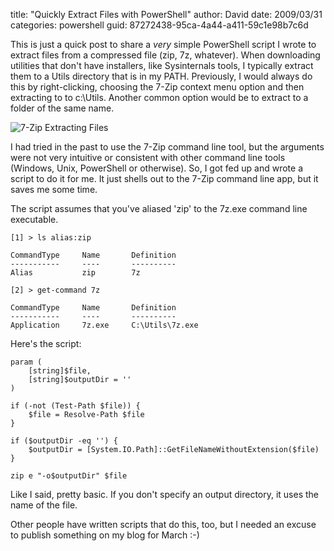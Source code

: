 
title: "Quickly Extract Files with PowerShell"
author: David
date: 2009/03/31
categories: powershell
guid: 87272438-95ca-4a44-a411-59c1e98b7c6d

This is just a quick post to share a *very* simple PowerShell script I wrote to extract files from a compressed file (zip, 7z, whatever). When downloading utilities that don't have installers, like Sysinternals tools, I typically extract them to a Utils directory that is in my PATH. Previously, I would always do this by right-clicking, choosing the 7-Zip context menu option and then extracting to to c:\Utils. Another common option would be to extract to a folder of the same name. 

![7-Zip Extracting Files](http://www.mohundro.com/blog/content/binary/WindowsLiveWriter/QuicklyExtractFileswithPowerShell_13450/image_2.png)

I had tried in the past to use the 7-Zip command line tool, but the arguments were not very intuitive or consistent with other command line tools (Windows, Unix, PowerShell or otherwise). So, I got fed up and wrote a script to do it for me. It just shells out to the 7-Zip command line app, but it saves me some time. 

The script assumes that you've aliased 'zip' to the 7z.exe command line executable.

    [1] > ls alias:zip

    CommandType     Name       Definition
    -----------     ----       ----------
    Alias           zip        7z

    [2] > get-command 7z

    CommandType     Name       Definition
    -----------     ----       ----------
    Application     7z.exe     C:\Utils\7z.exe

Here's the script:

    param (
        [string]$file,
        [string]$outputDir = ''
    )

    if (-not (Test-Path $file)) {
        $file = Resolve-Path $file
    }

    if ($outputDir -eq '') {
        $outputDir = [System.IO.Path]::GetFileNameWithoutExtension($file)
    }

    zip e "-o$outputDir" $file

Like I said, pretty basic. If you don't specify an output directory, it uses the name of the file.

Other people have written scripts that do this, too, but I needed an excuse to publish something on my blog for March :-)


